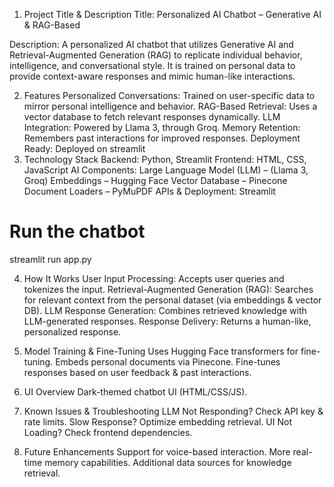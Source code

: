 1. Project Title & Description
Title: Personalized AI Chatbot – Generative AI & RAG-Based

Description:
A personalized AI chatbot that utilizes Generative AI and Retrieval-Augmented Generation (RAG) to replicate individual behavior, intelligence, and conversational style. It is trained on personal data to provide context-aware responses and mimic human-like interactions.

2. Features
Personalized Conversations: Trained on user-specific data to mirror personal intelligence and behavior.
RAG-Based Retrieval: Uses a vector database to fetch relevant responses dynamically.
LLM Integration: Powered by Llama 3, through Groq.
Memory Retention: Remembers past interactions for improved responses.
Deployment Ready: Deployed on streamlit
3. Technology Stack
Backend: Python, Streamlit
Frontend: HTML, CSS, JavaScript
AI Components:
Large Language Model (LLM) – (Llama 3, Groq)
Embeddings – Hugging Face 
Vector Database – Pinecone 
Document Loaders – PyMuPDF
APIs & Deployment: Streamlit

# Run the chatbot
streamlit run app.py  

4. How It Works
User Input Processing:
Accepts user queries and tokenizes the input.
Retrieval-Augmented Generation (RAG):
Searches for relevant context from the personal dataset (via embeddings & vector DB).
LLM Response Generation:
Combines retrieved knowledge with LLM-generated responses.
Response Delivery:
Returns a human-like, personalized response.
5. Model Training & Fine-Tuning
Uses Hugging Face transformers for fine-tuning.
Embeds personal documents via Pinecone.
Fine-tunes responses based on user feedback & past interactions.

6. UI Overview
Dark-themed chatbot UI (HTML/CSS/JS).

7. Known Issues & Troubleshooting
LLM Not Responding? Check API key & rate limits.
Slow Response? Optimize embedding retrieval.
UI Not Loading? Check frontend dependencies.
8. Future Enhancements
Support for voice-based interaction.
More real-time memory capabilities.
Additional data sources for knowledge retrieval.

